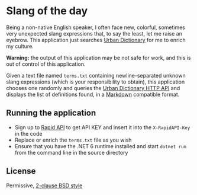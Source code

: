 # Slang of the day

Being a non-native English speaker, I often face new, colorful, sometimes very unexpected slang expressions that, to say the least, let me raise an eyebrow. This application just searches [Urban Dictionary](https://www.urbandictionary.com/) for me to enrich my culture.

**Warning:** the output of this application may be not safe for work, and this is out of control of this application.

Given a text file named `terms.txt` containing newline-separated unknown slang expressions (which is your responsibility to obtain), this application chooses one randomly and queries the [Urban Dictionary HTTP API](https://blog-proxy.rapidapi.com/urban-dictionary-api-with-python-php-ruby-javascript-examples/) and displays the list of definitions found, in a [Markdown](https://www.markdownguide.org/basic-syntax/) compatible format.

## Running the application

- Sign up to [Rapid API](https://rapidapi.com/community/api/urban-dictionary) to get API KEY and insert it into the `X-RapidAPI-Key` in the code
- Replace or enrich the `terms.txt` file as you wish
- Ensure that you have the .NET 6 runtime installed and start `dotnet run` from the command line in the source directory

## License

Permissive, [2-clause BSD style](https://opensource.org/license/bsd-2-clause/)